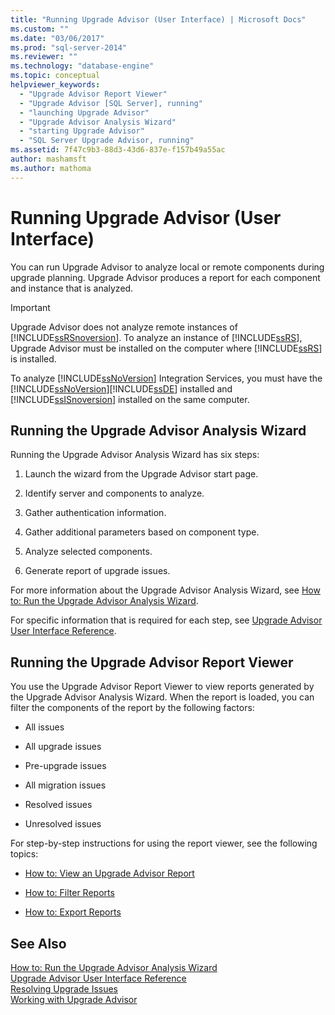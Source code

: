 ```yaml
---
title: "Running Upgrade Advisor (User Interface) | Microsoft Docs"
ms.custom: ""
ms.date: "03/06/2017"
ms.prod: "sql-server-2014"
ms.reviewer: ""
ms.technology: "database-engine"
ms.topic: conceptual
helpviewer_keywords: 
  - "Upgrade Advisor Report Viewer"
  - "Upgrade Advisor [SQL Server], running"
  - "launching Upgrade Advisor"
  - "Upgrade Advisor Analysis Wizard"
  - "starting Upgrade Advisor"
  - "SQL Server Upgrade Advisor, running"
ms.assetid: 7f47c9b3-88d3-43d6-837e-f157b49a55ac
author: mashamsft
ms.author: mathoma
---
```

# Running Upgrade Advisor (User Interface)
  You can run Upgrade Advisor to analyze local or remote components during upgrade planning. Upgrade Advisor produces a report for each component and instance that is analyzed.  
  
> [!IMPORTANT]  
>  Upgrade Advisor does not analyze remote instances of [!INCLUDE[ssRSnoversion](../../includes/ssrsnoversion-md.md)]. To analyze an instance of [!INCLUDE[ssRS](../../includes/ssrs.md)], Upgrade Advisor must be installed on the computer where [!INCLUDE[ssRS](../../includes/ssrs.md)] is installed.  
>   
>  To analyze [!INCLUDE[ssNoVersion](../../includes/ssnoversion-md.md)] Integration Services, you must have the [!INCLUDE[ssNoVersion](../../includes/ssnoversion-md.md)][!INCLUDE[ssDE](../../includes/ssde-md.md)] installed and [!INCLUDE[ssISnoversion](../../includes/ssisnoversion-md.md)] installed on the same computer.  
  
## Running the Upgrade Advisor Analysis Wizard  
 Running the Upgrade Advisor Analysis Wizard has six steps:  
  
1.  Launch the wizard from the Upgrade Advisor start page.  
  
2.  Identify server and components to analyze.  
  
3.  Gather authentication information.  
  
4.  Gather additional parameters based on component type.  
  
5.  Analyze selected components.  
  
6.  Generate report of upgrade issues.  
  
 For more information about the Upgrade Advisor Analysis Wizard, see [How to: Run the Upgrade Advisor Analysis Wizard](../../../2014/sql-server/install/how-to-run-the-upgrade-advisor-analysis-wizard.md).  
  
 For specific information that is required for each step, see [Upgrade Advisor User Interface Reference](../../../2014/sql-server/install/upgrade-advisor-user-interface-reference.md).  
  
## Running the Upgrade Advisor Report Viewer  
 You use the Upgrade Advisor Report Viewer to view reports generated by the Upgrade Advisor Analysis Wizard. When the report is loaded, you can filter the components of the report by the following factors:  
  
-   All issues  
  
-   All upgrade issues  
  
-   Pre-upgrade issues  
  
-   All migration issues  
  
-   Resolved issues  
  
-   Unresolved issues  
  
 For step-by-step instructions for using the report viewer, see the following topics:  
  
-   [How to: View an Upgrade Advisor Report](../../../2014/sql-server/install/how-to-view-an-upgrade-advisor-report.md)  
  
-   [How to: Filter Reports](../../../2014/sql-server/install/how-to-filter-reports.md)  
  
-   [How to: Export Reports](../../../2014/sql-server/install/how-to-export-reports.md)  
  
## See Also  
 [How to: Run the Upgrade Advisor Analysis Wizard](../../../2014/sql-server/install/how-to-run-the-upgrade-advisor-analysis-wizard.md)   
 [Upgrade Advisor User Interface Reference](../../../2014/sql-server/install/upgrade-advisor-user-interface-reference.md)   
 [Resolving Upgrade Issues](../../../2014/sql-server/install/resolving-upgrade-issues.md)   
 [Working with Upgrade Advisor](../../../2014/sql-server/install/working-with-upgrade-advisor.md)  
  
  
